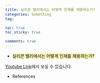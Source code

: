 ```yaml
---
title: 실리콘 밸리에서는 어떻게 인재를 채용하는가?
categories: Something
tag: 

toc: true
toc_sticky: true

comments: true
---
```


- <mark style='background-color: #fff5b1'> 실리콘 밸리에서는 어떻게 인재를 채용하는가?  </mark>
  
[Youtube Link](https://www.youtube.com/watch?v=gwEvqalJVAk)에서 보실 수 있습니다.

- References


